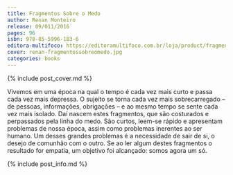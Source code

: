 ```yaml
---
title: Fragmentos Sobre o Medo
author: Renan Monteiro
release: 09/011/2016
pages: 96
isbn: 978-85-5996-183-6
editora-multifoco: https://editoramultifoco.com.br/loja/product/fragmentos-sobre-o-medo/
cover: renan-fragmentossobreomedo.jpg
categories: books
---
```

{% include post_cover.md %}

Vivemos em uma época na qual o tempo é cada vez mais curto e passa cada vez mais depressa. O sujeito se torna cada vez mais sobrecarregado – de pessoas, informações, obrigações – e ao mesmo tempo se sente cada vez mais isolado. Daí nascem estes fragmentos, que são costurados e perpassados pela linha do medo. São curtos, leem-se rápido e apresentam problemas de nossa época, assim como problemas inerentes ao ser humano. Um desses grandes problemas é a necessidade de sair de si, o desejo de comunhão com o outro. Se ao ler algum destes fragmentos o resultado for empatia, um objetivo foi alcançado: somos agora um só.

{% include post_info.md %}